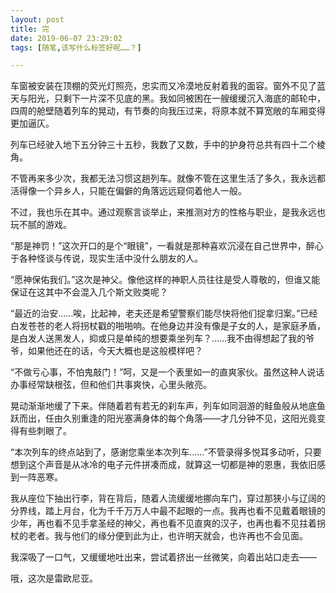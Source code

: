 ```yaml
---
layout: post
title: 完
date: 2019-06-07 23:29:02
tags: [随笔,该写什么标签好呢……？]

---
```

车窗被安装在顶棚的荧光灯照亮，忠实而又冷漠地反射着我的面容。窗外不见了蓝天与阳光，只剩下一片深不见底的黑。我如同被困在一艘缓缓沉入海底的邮轮中，四周的舱壁随着列车的晃动，有节奏的向我压过来，将原本就不算宽敞的车厢变得更加逼仄。

列车已经驶入地下五分钟三十五秒，我数了又数，手中的护身符总共有四十二个棱角。

不管再来多少次，我都无法习惯这趟列车。就像不管在这里生活了多久，我永远都活得像一个异乡人，只能在偏僻的角落远远窥伺着他人一般。

不过，我也乐在其中。通过观察言谈举止，来推测对方的性格与职业，是我永远也玩不腻的游戏。

“那是神罚！”这次开口的是个“眼镜”，一看就是那种喜欢沉浸在自己世界中，醉心于各种怪谈与传说，现实生活中没什么朋友的人。

“愿神保佑我们。”这次是神父。像他这样的神职人员往往是受人尊敬的，但谁又能保证在这其中不会混入几个斯文败类呢？

“最近的治安……唉，比起神，老夫还是希望警察们能尽快将他们捉拿归案。”已经白发苍苍的老人将拐杖戳的啪啪响。在他身边并没有像是子女的人，是家庭矛盾，是白发人送黑发人，抑或只是单纯的想要乘坐列车？……我不由得想起了我的爷爷，如果他还在的话，今天大概也是这般模样吧？

“不做亏心事，不怕鬼敲门！”呵，又是一个表里如一的直爽家伙。虽然这种人说话办事经常缺根弦，但和他们共事爽快，心里头敞亮。

晃动渐渐地缓了下来。伴随着若有若无的刹车声，列车如同洄游的鲑鱼般从地底鱼跃而出，任由久别重逢的阳光塞满身体的每个角落——才几分钟不见，这阳光竟变得有些刺眼了。

“本次列车的终点站到了，感谢您乘坐本次列车……”不管录得多悦耳多动听，只要想到这个声音是从冰冷的电子元件拼凑而成，就算这一切都是神的恩惠，我依旧感到一阵恶寒。

我从座位下抽出行李，背在背后，随着人流缓缓地挪向车门，穿过那狭小与辽阔的分界线，踏上月台，化为千千万万人中最不起眼的一点。我再也看不见戴着眼镜的少年，再也看不见手拿圣经的神父，再也看不见直爽的汉子，也再也看不见拄着拐杖的老者。我与他们的缘分便到此为止，也许明天就会，也许再也不会见面。

我深吸了一口气，又缓缓地吐出来，尝试着挤出一丝微笑，向着出站口走去——

哦，这次是雷欧尼亚。